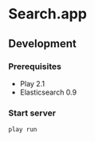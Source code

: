 # Search.app

## Development

### Prerequisites

* Play 2.1
* Elasticsearch 0.9

### Start server

    play run